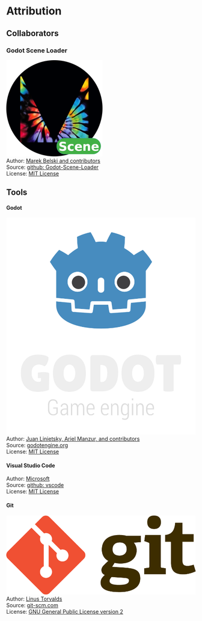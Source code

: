 # Attribution
## Collaborators

### Godot Scene Loader
![Maaack Plugin Icon](/addons/maaacks_scene_loader/assets/plugin_logo/logo.png)  
Author: [Marek Belski and contributors](https://github.com/Maaack/Godot-Scene-Loader/graphs/contributors)  
Source: [github: Godot-Scene-Loader](https://github.com/Maaack/Godot-Scene-Loader)  
License: [MIT License](LICENSE.txt)  

## Tools
#### Godot
![Godot Engine Logo](/addons/maaacks_scene_loader/assets/godot_engine_logo/logo_vertical_color_dark.png)  
Author: [Juan Linietsky, Ariel Manzur, and contributors](https://godotengine.org/contact)  
Source: [godotengine.org](https://godotengine.org/)  
License: [MIT License](https://github.com/godotengine/godot/blob/master/LICENSE.txt)  

#### Visual Studio Code
Author: [Microsoft](https://opensource.microsoft.com/)  
Source: [github: vscode](https://github.com/microsoft/vscode)  
License: [MIT License](https://github.com/microsoft/vscode/blob/main/LICENSE.txt)

#### Git
![Git Logo](/addons/maaacks_scene_loader/assets/git_logo/Git-Logo-2Color.png)  
Author: [Linus Torvalds](https://github.com/torvalds)  
Source: [git-scm.com](https://git-scm.com/downloads)  
License: [GNU General Public License version 2](https://opensource.org/licenses/GPL-2.0)
